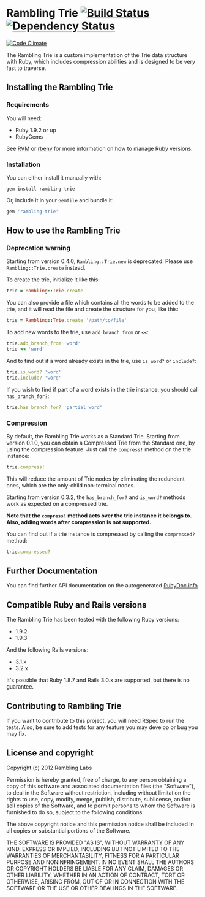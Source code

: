 # Rambling Trie [![Build Status](https://secure.travis-ci.org/egonzalez0787/rambling-trie.png)](http://travis-ci.org/egonzalez0787/rambling-trie) [![Dependency Status](https://gemnasium.com/egonzalez0787/rambling-trie.png)](https://gemnasium.com/egonzalez0787/rambling-trie)
[![Code Climate](https://codeclimate.com/badge.png)](https://codeclimate.com/github/egonzalez0787/rambling-trie)

The Rambling Trie is a custom implementation of the Trie data structure with Ruby, which includes compression abilities and is designed to be very fast to traverse.

## Installing the Rambling Trie

### Requirements

You will need:

* Ruby 1.9.2 or up
* RubyGems

See [RVM](http://beginrescueend.com) or [rbenv](https://github.com/sstephenson/rbenv) for more information on how to manage Ruby versions.

### Installation

You can either install it manually with:

<pre><code>gem install rambling-trie
</code></pre>

Or, include it in your `Gemfile` and bundle it:

``` ruby
gem 'rambling-trie'
```

## How to use the Rambling Trie

### Deprecation warning

Starting from version 0.4.0, `Rambling::Trie.new` is deprecated. Please use `Rambling::Trie.create` instead.

To create the trie, initialize it like this:

``` ruby
trie = Rambling::Trie.create
```

You can also provide a file which contains all the words to be added to the trie, and it will read the file and create the structure for you, like this:

``` ruby
trie = Rambling::Trie.create '/path/to/file'
```

To add new words to the trie, use `add_branch_from` or `<<`:

``` ruby
trie.add_branch_from 'word'
trie << 'word'
```

And to find out if a word already exists in the trie, use `is_word?` or `include?`:

``` ruby
trie.is_word? 'word'
trie.include? 'word'
```

If you wish to find if part of a word exists in the trie instance, you should call `has_branch_for?`:

``` ruby
trie.has_branch_for? 'partial_word'
```

### Compression

By default, the Rambling Trie works as a Standard Trie.
Starting from version 0.1.0, you can obtain a Compressed Trie from the Standard one, by using the compression feature.
Just call the `compress!` method on the trie instance:

``` ruby
trie.compress!
```

This will reduce the amount of Trie nodes by eliminating the redundant ones, which are the only-child non-terminal nodes.

Starting from version 0.3.2, the `has_branch_for?` and `is_word?` methods work as expected on a compressed trie.

__Note that the `compress!` method acts over the trie instance it belongs to.__
__Also, adding words after compression is not supported.__

You can find out if a trie instance is compressed by calling the `compressed?` method:

``` ruby
trie.compressed?
```

## Further Documentation

You can find further API documentation on the autogenerated [RubyDoc.info](http://rubydoc.info/gems/rambling-trie)

## Compatible Ruby and Rails versions

The Rambling Trie has been tested with the following Ruby versions:

* 1.9.2
* 1.9.3

And the following Rails versions:

* 3.1.x
* 3.2.x

It's possible that Ruby 1.8.7 and Rails 3.0.x are supported, but there is no guarantee.

## Contributing to Rambling Trie

If you want to contribute to this project, you will need RSpec to run the tests.
Also, be sure to add tests for any feature you may develop or bug you may fix.

## License and copyright

Copyright (c) 2012 Rambling Labs

Permission is hereby granted, free of charge, to any person obtaining a copy of this software and associated documentation files (the "Software"), to deal in the Software without restriction, including without limitation the rights to use, copy, modify, merge, publish, distribute, sublicense, and/or sell copies of the Software, and to permit persons to whom the Software is furnished to do so, subject to the following conditions:

The above copyright notice and this permission notice shall be included in all copies or substantial portions of the Software.

THE SOFTWARE IS PROVIDED "AS IS", WITHOUT WARRANTY OF ANY KIND, EXPRESS OR IMPLIED, INCLUDING BUT NOT LIMITED TO THE WARRANTIES OF MERCHANTABILITY, FITNESS FOR A PARTICULAR PURPOSE AND NONINFRINGEMENT. IN NO EVENT SHALL THE AUTHORS OR COPYRIGHT HOLDERS BE LIABLE FOR ANY CLAIM, DAMAGES OR OTHER LIABILITY, WHETHER IN AN ACTION OF CONTRACT, TORT OR OTHERWISE, ARISING FROM, OUT OF OR IN CONNECTION WITH THE SOFTWARE OR THE USE OR OTHER DEALINGS IN THE SOFTWARE.

